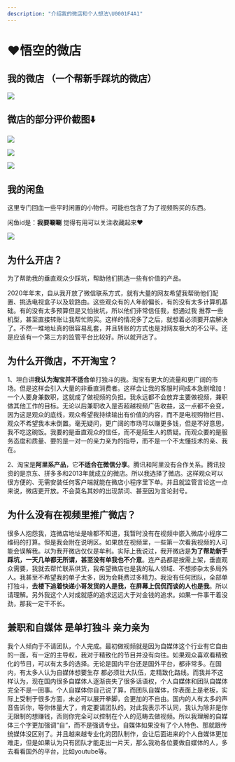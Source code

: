 ```yaml
---
description: "介绍我的微店和个人想法\U0001F4A1"
---
```


# ❤️悟空的微店

## 我的微店 （一个帮新手踩坑的微店）

![](.gitbook/assets/wo-de-wang-dian-.png)

## **微店的部分评价截图⬇️**

![](.gitbook/assets/41631007789_.pic_hd.jpg)

![](.gitbook/assets/51631008608_.pic_hd.jpg)

![](.gitbook/assets/61631008609_.pic_hd.jpg)

## 我的闲鱼

这里专门回血一些平时闲置的小物件。可能也包含了为了视频购买的东西。

闲鱼id是：**我要唰唰**    觉得有用可以关注收藏起来❤️

![](.gitbook/assets/da-kai-xian-yu-sao-yi-sao-.jpg)

## **为什么开店？**

为了帮助我的垂直观众少踩坑，帮助他们挑选一些有价值的产品。

2020年年末，自从我开放了微信联系方式，就有大量的网友希望我帮助他们配置、挑选电视盒子以及软路由。这些观众有的人年龄偏长，有的没有太多计算机基础。有的没有太多预算但是又怕挨坑，所以他们非常信任我，想通过我 推荐一些机型，甚至直接转账让我帮忙购买。这样的情况多了之后，就想着必须要开店解决了。不然一堆地址真的很容易乱套，并且转账的方式也是对网友极大的不公平。还是应该有一个第三方的监管平台比较好。所以就开店了。

##  为什么开微店，不开淘宝？

1、坦白讲**我认为淘宝并不适合**单打独斗的我。淘宝有更大的流量和更广阔的市场。但是这样会引入大量的非垂直消费者。这样会让我的客服时间成本急剧增加！一个人要身兼数职，这就成了做视频的负担。我永远都不会放弃主要做视频，兼职做其他工作的目标。无论以后兼职收入是否超越视频广告收益，这一点都不会变，因为这是观众的底线，观众希望我持续输出有价值的内容，而不是电视购物栏目、观众不希望我本末倒置。毫无疑问，更广阔的市场可以赚更多钱，但是不好意思，我不吃这碗饭。我要的是垂直观众的信任，而不是陌生人的质疑。而观众要的是服务态度和质量、要的是一对一的亲力亲为的指导，而不是一个不太懂技术的亲、我在。

2、淘宝是**阿里系产品**，它**不适合在微信分享**。腾讯和阿里没有合作关系。腾讯投资的是京东、拼多多和2013年就成立的微店。所以我选择了微店。这样观众可以很方便的、无需安装任何客户端就能在微店小程序里下单。并且就监管言论这一点来说，微店更开放。不会莫名其妙的出现禁词、甚至因为言论封号。

## 为什么没有在视频里推广微店？

 很多人抱怨我，连微店地址是啥都不知道，我暂时没有在视频中嵌入微店小程序二维码的打算。但是我会附在说明区。如果放在视频里，一些第一次看我视频的人可能会误解我。以为我开微店仅仅是牟利。实际上我说过，我开微店是**为了帮助新手踩坑，一天几单都无所谓，甚至没有单我也不介意**。连产品都是按需上架，垂直观众需要，我就去帮忙联系供货，我希望微店也是我的私人领域、不想掺杂太多局外人。我甚至不希望我的单子太多，因为会耗费过多精力。我没有任何团队，全部单打独斗，**去楼下追着快递小哥发货的人是我，在屏幕上侃侃而谈的人也是我**。所以请理解。另外我这个人对成就感的追求远远大于对金钱的追求。如果一件事干着没劲，那我一定干不长。

## 兼职和自媒体 是单打独斗 亲力亲为

我个人倾向于不请团队，个人完成。最初做视频就是因为自媒体这个行业有它自由的一面，有一定的主导权，我对于精致化的节目并没有向往。如果观众喜欢看精致化的节目，可以有太多的选择。无论是国内平台还是国外平台，都非常多。在国内，有太多人认为自媒体想要生存 都必须壮大队伍，走精致化路线。而我并不这样认为，现在国内很多自媒体人逐渐丧失了很多话语权，个人自媒体和团队自媒体完全不是一回事。个人自媒体你自己说了算，而团队自媒体，你表面上是老板，实际上受制于很多方面，未必可以展开拳脚，会更加的不自由。国内的人有太多的声音告诉你，等你体量大了，肯定要请团队的。对此我表示不认同，我认为除非是你无限制的想赚钱，否则你完全可以控制在个人的范畴去做视频。所以我理解的自媒体三个字更加强调“自“，而不是强调专业。自媒体如果没有了个人特色、那就跟传统媒体没区别了。并且越来越专业化的团队制作，会让后面进来的个人自媒体更加难走，但是如果认为只有团队才能走出一片天，那么我劝各位要做自媒体的人，多去看看国外的平台，比如youtube等。

